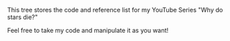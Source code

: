 This tree stores the code and reference list for my YouTube Series "Why do stars die?"

Feel free to take my code and manipulate it as you want!
